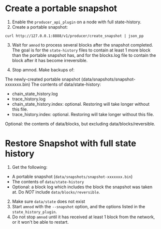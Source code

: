 # Create a portable snapshot

1. Enable the `producer_api_plugin` on a node with full state-history.
2. Create a portable snapshot:
```
curl http://127.0.0.1:8888/v1/producer/create_snapshot | json_pp
```

3. Wait for `amnod` to process several blocks after the snapshot completed. The goal is for the `state-history` files to contain at least 1 more block than the portable snapshot has, and for the blocks.log file to contain the block after it has become irreversible.

4. Stop amnod.
Make backups of:

The newly-created portable snapshot (data/snapshots/snapshot-xxxxxxx.bin)
The contents of data/state-history:

- chain_state_history.log
- trace_history.log
- chain_state_history.index: optional. Restoring will take longer without this file.
- trace_history.index: optional. Restoring will take longer without this file.

Optional: the contents of data/blocks, but excluding data/blocks/reversible.

# Restore Snapshot with full state history

1. Get the following:

- A portable snapshot (`data/snapshots/snapshot-xxxxxxx.bin`)
- The contents of `data/state-history`
- Optional: a block log which includes the block the snapshot was taken at. Do *NOT* include `data/blocks/reversible`.

2. Make sure `data/state` does not exist
3. Start `amnod` with the `--snapshot` option, and the options listed in the `state_history_plugin`.
4. Do not stop `amnod` until it has received at least 1 block from the network, or it won't be able to restart.
